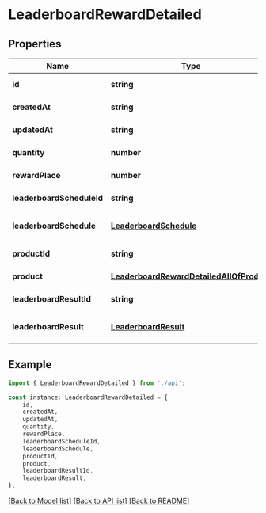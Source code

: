 # LeaderboardRewardDetailed


## Properties

Name | Type | Description | Notes
------------ | ------------- | ------------- | -------------
**id** | **string** |  | [default to undefined]
**createdAt** | **string** |  | [default to undefined]
**updatedAt** | **string** |  | [default to undefined]
**quantity** | **number** |  | [default to undefined]
**rewardPlace** | **number** |  | [default to undefined]
**leaderboardScheduleId** | **string** |  | [default to undefined]
**leaderboardSchedule** | [**LeaderboardSchedule**](LeaderboardSchedule.md) |  | [optional] [default to undefined]
**productId** | **string** |  | [default to undefined]
**product** | [**LeaderboardRewardDetailedAllOfProduct**](LeaderboardRewardDetailedAllOfProduct.md) |  | [default to undefined]
**leaderboardResultId** | **string** |  | [default to undefined]
**leaderboardResult** | [**LeaderboardResult**](LeaderboardResult.md) |  | [optional] [default to undefined]

## Example

```typescript
import { LeaderboardRewardDetailed } from './api';

const instance: LeaderboardRewardDetailed = {
    id,
    createdAt,
    updatedAt,
    quantity,
    rewardPlace,
    leaderboardScheduleId,
    leaderboardSchedule,
    productId,
    product,
    leaderboardResultId,
    leaderboardResult,
};
```

[[Back to Model list]](../README.md#documentation-for-models) [[Back to API list]](../README.md#documentation-for-api-endpoints) [[Back to README]](../README.md)
